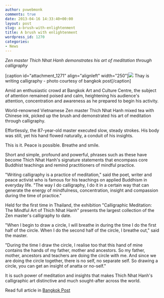 ```yaml
---
author: pvwebmonk
comments: true
date: 2013-04-16 14:33:40+00:00
layout: post
slug: a-brush-with-enlightenment
title: A brush with enlightenment
wordpress_id: 1270
categories:
- News
---
```


_Zen master Thich Nhat Hanh demonstrates his art of meditation through calligraphy_

[caption id="attachment_1271" align="alignleft" width="250"]![](http://plumvillage.org/wp-content/uploads/2013/04/thay-writing-calligraphy.jpg) Thay is writing calligraphy - photo courtesy of bangkok post[/caption]

Amid an enthusiastic crowd at Bangkok Art and Culture Centre, the subject of attention remained poised and calm, heightening his audience's attention, concentration and awareness as he prepared to begin his activity.

World-renowned Vietnamese Zen master Thich Nhat Hanh mixed tea with Chinese ink, picked up the brush and demonstrated his art of meditation through calligraphy.

Effortlessly, the 87-year-old master executed slow, steady strokes. His body was still, yet his hand flowed naturally, a conduit of his insights.

This is it. Peace is possible. Breathe and smile.

Short and simple, profound and powerful, phrases such as these have become Thich Nhat Hanh's signature statements that encompass core Buddhist teachings and remind practitioners of mindful practice.

"Writing calligraphy is a practice of meditation," said the poet, writer and peace activist who is famous for his teachings on applied Buddhism in everyday life. "The way I do calligraphy, I do it in a certain way that can generate the energy of mindfulness, concentration, insight and compassion during the time of practice."

Held for the first time in Thailand, the exhibition "Calligraphic Meditation: The Mindful Art of Thich Nhat Hanh" presents the largest collection of the Zen master's calligraphy to date.

"When I begin to draw a circle, I will breathe in during the time I do the first half of the circle. When I do the second half of the circle, I breathe out," said the master.

"During the time I draw the circle, I realise too that this hand of mine contains the hands of my father, mother and ancestors. So my father, mother, ancestors and teachers are doing the circle with me. And since we are doing the circle together, there is no self, no separate self. So drawing a circle, you can get an insight of anatta or no-self."

It is such power of meditation and insights that makes Thich Nhat Hanh's calligraphic art distinctive and much sought-after across the world.

Read full article in [Bangkok Post](http://www.bangkokpost.com/lifestyle/art/344433/a-brush-with-enlightenment)
